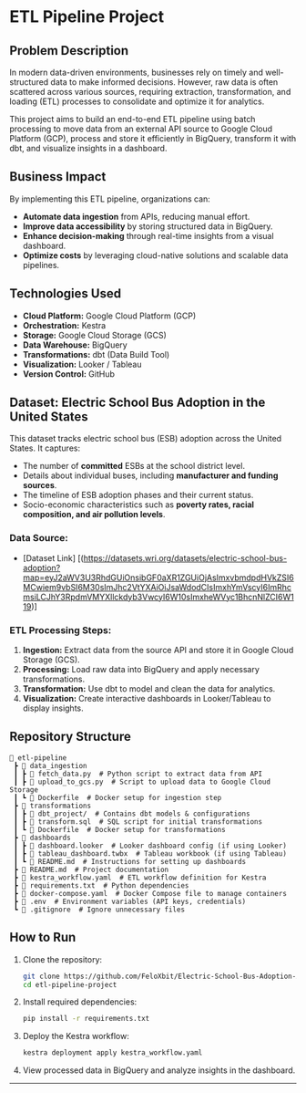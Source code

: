 # ETL Pipeline Project

## Problem Description

In modern data-driven environments, businesses rely on timely and well-structured data to make informed decisions. However, raw data is often scattered across various sources, requiring extraction, transformation, and loading (ETL) processes to consolidate and optimize it for analytics.

This project aims to build an end-to-end ETL pipeline using batch processing to move data from an external API source to Google Cloud Platform (GCP), process and store it efficiently in BigQuery, transform it with dbt, and visualize insights in a dashboard.

## Business Impact

By implementing this ETL pipeline, organizations can:

- **Automate data ingestion** from APIs, reducing manual effort.
- **Improve data accessibility** by storing structured data in BigQuery.
- **Enhance decision-making** through real-time insights from a visual dashboard.
- **Optimize costs** by leveraging cloud-native solutions and scalable data pipelines.

## Technologies Used

- **Cloud Platform:** Google Cloud Platform (GCP)
- **Orchestration:** Kestra
- **Storage:** Google Cloud Storage (GCS)
- **Data Warehouse:** BigQuery
- **Transformations:** dbt (Data Build Tool)
- **Visualization:** Looker / Tableau
- **Version Control:** GitHub

## Dataset: Electric School Bus Adoption in the United States

This dataset tracks electric school bus (ESB) adoption across the United States. It captures:

- The number of **committed** ESBs at the school district level.
- Details about individual buses, including **manufacturer and funding sources**.
- The timeline of ESB adoption phases and their current status.
- Socio-economic characteristics such as **poverty rates, racial composition, and air pollution levels**.

### Data Source:
- [Dataset Link] [(https://datasets.wri.org/datasets/electric-school-bus-adoption?map=eyJ2aWV3U3RhdGUiOnsibGF0aXR1ZGUiOjAsImxvbmdpdHVkZSI6MCwiem9vbSI6M30sImJhc2VtYXAiOiJsaWdodCIsImxhYmVscyI6ImRhcmsiLCJhY3RpdmVMYXllckdyb3VwcyI6W10sImxheWVyc1BhcnNlZCI6W119)]

### ETL Processing Steps:
1. **Ingestion:** Extract data from the source API and store it in Google Cloud Storage (GCS).
2. **Processing:** Load raw data into BigQuery and apply necessary transformations.
3. **Transformation:** Use dbt to model and clean the data for analytics.
4. **Visualization:** Create interactive dashboards in Looker/Tableau to display insights.

## Repository Structure

```
📂 etl-pipeline
 ┣ 📂 data_ingestion
 ┃ ┣ 📜 fetch_data.py  # Python script to extract data from API
 ┃ ┣ 📜 upload_to_gcs.py  # Script to upload data to Google Cloud Storage
 ┃ ┗ 📜 Dockerfile  # Docker setup for ingestion step
 ┣ 📂 transformations
 ┃ ┣ 📜 dbt_project/  # Contains dbt models & configurations
 ┃ ┣ 📜 transform.sql  # SQL script for initial transformations
 ┃ ┗ 📜 Dockerfile  # Docker setup for transformations
 ┣ 📂 dashboards
 ┃ ┣ 📜 dashboard.looker  # Looker dashboard config (if using Looker)
 ┃ ┣ 📜 tableau_dashboard.twbx  # Tableau workbook (if using Tableau)
 ┃ ┗ 📜 README.md  # Instructions for setting up dashboards
 ┣ 📜 README.md  # Project documentation
 ┣ 📜 kestra_workflow.yaml  # ETL workflow definition for Kestra
 ┣ 📜 requirements.txt  # Python dependencies
 ┣ 📜 docker-compose.yaml  # Docker Compose file to manage containers
 ┣ 📜 .env  # Environment variables (API keys, credentials)
 ┗ 📜 .gitignore  # Ignore unnecessary files

```

## How to Run

1. Clone the repository:
   ```sh
   git clone https://github.com/FeloXbit/Electric-School-Bus-Adoption-Analytics.git
   cd etl-pipeline-project
   ```
2. Install required dependencies:
   ```sh
   pip install -r requirements.txt
   ```
3. Deploy the Kestra workflow:
   ```sh
   kestra deployment apply kestra_workflow.yaml
   ```
4. View processed data in BigQuery and analyze insights in the dashboard.

---



